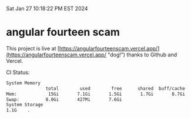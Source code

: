 Sat Jan 27 10:18:22 PM EST 2024

# angular fourteen scam


This project is live at [https://angularfourteenscam.vercel.app/](https://angularfourteenscam.vercel.app/ "dog!") thanks to Github and Vercel.

CI Status: 

```bash
System Memory
               total        used        free      shared  buff/cache   available
Mem:            15Gi       7.1Gi       1.5Gi       1.7Gi       8.7Gi       8.2Gi
Swap:          8.0Gi       427Mi       7.6Gi
System Storage
1.1G	.
```
